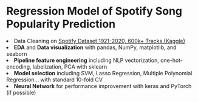 # Regression Model of Spotify Song Popularity Prediction
<li>Data Cleaning on <a href="https://www.kaggle.com/datasets/yamaerenay/spotify-dataset-19212020-600k-tracks">Spotify Dataset 1921-2020, 600k+ Tracks (Kaggle)</a></li>
<li><b>EDA</b> and <b>Data visualization</b> with pandas, NumPy, matplotlib, and seaborn </li>
<li><b>Pipeline feature engineering</b> including NLP vectorization, one-hot-encoding, labelization, PCA with sklearn</li>
<li><b>Model selection</b> including SVM, Lasso Regression, Multiple Polynomial Regression... with standard 10-fold CV</li>
<li><b>Neural Network</b> for performance improvement with keras and PyTorch (if possible)</li>
